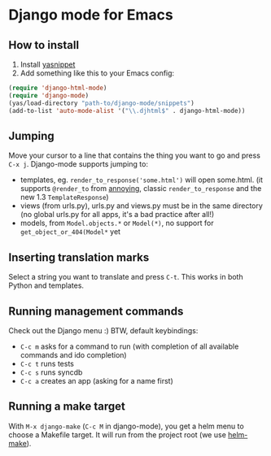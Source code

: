 # Django mode for Emacs

## How to install

1. Install [yasnippet](http://code.google.com/p/yasnippet/)
2. Add something like this to your Emacs config:

```lisp
(require 'django-html-mode)
(require 'django-mode)
(yas/load-directory "path-to/django-mode/snippets")
(add-to-list 'auto-mode-alist '("\\.djhtml$" . django-html-mode))
```

## Jumping
Move your cursor to a line that contains the thing you want to go and press `C-x j`.
Django-mode supports jumping to:

- templates, eg. `render_to_response('some.html')` will open some.html. (it supports `@render_to` from [annoying](http://bitbucket.org/offline/django-annoying), classic `render_to_response` and the new 1.3 `TemplateResponse`)
- views (from urls.py), urls.py and views.py must be in the same directory (no global urls.py for all apps, it's a bad practice after all!)
- models, from `Model.objects.*` or `Model(*)`, no support for `get_object_or_404(Model*` yet

## Inserting translation marks
Select a string you want to translate and press `C-t`. This works in both Python and templates.

## Running management commands
Check out the Django menu :)
BTW, default keybindings:

- `C-c m` asks for a command to run (with completion of all available commands and ido completion)
- `C-c t` runs tests
- `C-c s` runs syncdb
- `C-c a` creates an app (asking for a name first)

## Running a make target
With `M-x django-make` (`C-c M` in django-mode), you get a helm menu to choose a Makefile target. It will run from the project root (we use [helm-make](https://github.com/abo-abo/helm-make)).
